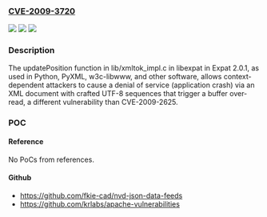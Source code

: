 ### [CVE-2009-3720](https://cve.mitre.org/cgi-bin/cvename.cgi?name=CVE-2009-3720)
![](https://img.shields.io/static/v1?label=Product&message=n%2Fa&color=blue)
![](https://img.shields.io/static/v1?label=Version&message=n%2Fa&color=blue)
![](https://img.shields.io/static/v1?label=Vulnerability&message=n%2Fa&color=brighgreen)

### Description

The updatePosition function in lib/xmltok_impl.c in libexpat in Expat 2.0.1, as used in Python, PyXML, w3c-libwww, and other software, allows context-dependent attackers to cause a denial of service (application crash) via an XML document with crafted UTF-8 sequences that trigger a buffer over-read, a different vulnerability than CVE-2009-2625.

### POC

#### Reference
No PoCs from references.

#### Github
- https://github.com/fkie-cad/nvd-json-data-feeds
- https://github.com/krlabs/apache-vulnerabilities

